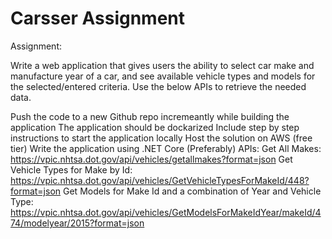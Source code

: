 # Carsser Assignment

Assignment:

Write a web application that gives users the ability to select car make and manufacture year of a car, and see available vehicle types and models for the selected/entered criteria. Use the below APIs to retrieve the needed data.

Push the code to a new Github repo incremeantly while building the application
The application should be dockarized
Include step by step instructions to start the application locally
Host the solution on AWS (free tier)
Write the application using .NET Core (Preferably)
APIs:
Get All Makes: <https://vpic.nhtsa.dot.gov/api/vehicles/getallmakes?format=json>
Get Vehicle Types for Make by Id: <https://vpic.nhtsa.dot.gov/api/vehicles/GetVehicleTypesForMakeId/448?format=json>
Get Models for Make Id and a combination of Year and Vehicle Type: <https://vpic.nhtsa.dot.gov/api/vehicles/GetModelsForMakeIdYear/makeId/474/modelyear/2015?format=json>
